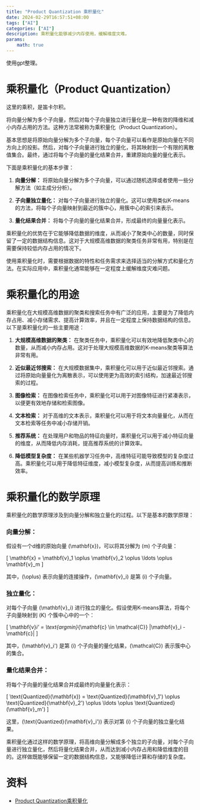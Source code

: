 ```yaml
---
title: "Product Quantization 乘积量化"
date: 2024-02-29T16:57:51+08:00
tags: ["AI"]
categories: ["AI"]
description: 乘积量化能够减少内存使用，缓解维度灾难。
params:
    math: true
---
```


使用gpt整理。

# 乘积量化（Product Quantization）

这里的乘积，是笛卡尔积。

将向量分解为多个子向量，然后对每个子向量独立进行量化是一种有效的降维和减小内存占用的方法。这种方法常被称为乘积量化（Product Quantization）。

基本思想是将原始向量分解为多个子向量，每个子向量可以看作是原始向量在不同方向上的投影。然后，对每个子向量进行独立的量化，将其映射到一个有限的离散值集合。最终，通过将每个子向量的量化结果合并，重建原始向量的量化表示。

下面是乘积量化的基本步骤：

1. **向量分解：** 将原始向量分解为多个子向量，可以通过随机选择或者使用一些分解方法（如主成分分析）。

2. **子向量独立量化：** 对每个子向量进行独立的量化。这可以使用类似K-means的方法，将每个子向量映射到最近的簇中心，用簇中心的索引来表示。

3. **量化结果合并：** 将每个子向量的量化结果合并，形成最终的向量量化表示。

乘积量化的优势在于它能够降低数据的维度，从而减小了聚类中心的数量，同时保留了一定的数据结构信息。这对于大规模高维数据的聚类任务非常有用，特别是在需要保持较低内存占用的情况下。

使用乘积量化时，需要根据数据的特性和任务需求来选择适当的分解方式和量化方法。在实际应用中，乘积量化通常能够在一定程度上缓解维度灾难问题。



# 乘积量化的用途

乘积量化在大规模高维数据的聚类和搜索任务中有广泛的应用，主要是为了降低内存占用、减小存储需求、提高计算效率，并且在一定程度上保持数据结构的信息。以下是乘积量化的一些主要用途：

1. **大规模高维数据的聚类：** 在聚类任务中，乘积量化可以有效地降低聚类中心的数量，从而减小内存占用。这对于处理大规模高维数据的K-means聚类等算法非常有用。

2. **近似最近邻搜索：** 在大规模数据集中，乘积量化可以用于近似最近邻搜索。通过将原始向量量化为离散表示，可以使用更为高效的索引结构，加速最近邻搜索的过程。

3. **图像检索：** 在图像检索任务中，乘积量化可以用于对图像特征进行紧凑表示，以便更有效地存储和检索图像。

4. **文本检索：** 对于高维的文本表示，乘积量化可以用于将文本向量量化，从而在文本检索等任务中减小存储开销。

5. **推荐系统：** 在处理用户和物品的特征向量时，乘积量化可以用于减小特征向量的维度，从而降低内存消耗，提高推荐系统的计算效率。

6. **降低模型复杂度：** 在某些机器学习任务中，高维特征可能导致模型的复杂度过高。乘积量化可以用于降低特征维度，减小模型复杂度，从而提高训练和推断效率。


# 乘积量化的数学原理


乘积量化的数学原理涉及到向量分解和独立量化的过程。以下是基本的数学原理：

### 向量分解：

假设有一个d维的原始向量 \(\mathbf{x}\)，可以将其分解为 \(m\) 个子向量：

\[ \mathbf{x} = \mathbf{v}_1 \oplus \mathbf{v}_2 \oplus \ldots \oplus \mathbf{v}_m \]

其中，\(\oplus\) 表示向量的连接操作，\(\mathbf{v}_i\) 是第 \(i\) 个子向量。

### 独立量化：

对每个子向量 \(\mathbf{v}_i\) 进行独立的量化。假设使用K-means算法，将每个子向量映射到 \(K\) 个簇中心中的一个：

\[ \mathbf{v}_i' = \text{argmin}_{\mathbf{c} \in \mathcal{C}} \|\mathbf{v}_i - \mathbf{c}\| \]

其中，\(\mathbf{v}_i'\) 是第 \(i\) 个子向量的量化结果，\(\mathcal{C}\) 表示簇中心的集合。

### 量化结果合并：

将每个子向量的量化结果合并成最终的向量量化表示：

\[ \text{Quantized}(\mathbf{x}) = \text{Quantized}(\mathbf{v}_1') \oplus \text{Quantized}(\mathbf{v}_2') \oplus \ldots \oplus \text{Quantized}(\mathbf{v}_m') \]

这里，\(\text{Quantized}(\mathbf{v}_i')\) 表示对第 \(i\) 个子向量的独立量化结果。

乘积量化通过这样的数学原理，将高维向量分解成多个独立的子向量，对每个子向量进行独立量化，然后将量化结果合并，从而达到减小内存占用和降低维度的目的。这样做既能够保留一定的数据结构信息，又能够降低计算和存储的复杂度。

# 资料

- [Product Quantization乘积量化](https://blog.rexking6.top/2018/10/21/Product-Quantization%E4%B9%98%E7%A7%AF%E9%87%8F%E5%8C%96/)

